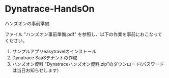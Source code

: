 # Dynatrace-HandsOn

ハンズオンの事前準備

ファイル "ハンズオン事前準備.pdf" を参照し、以下の作業を事前におこなってください。
1. サンプルアプリeasytravelのインストール
2. Dynatrace SaaSテナントの作成
3. ハンズオン資料 "Dynatraceハンズオン資料.zip”のダウンロード(パスワードは当日お知らせします）



